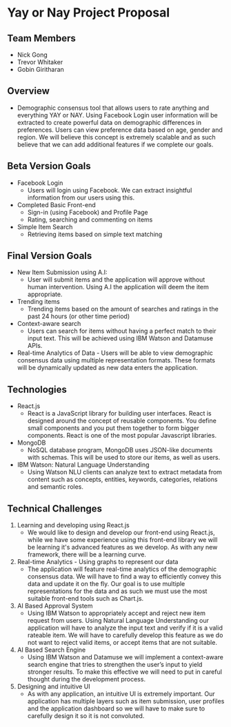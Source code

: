 # Yay or Nay Project Proposal

## Team Members
- Nick Gong
- Trevor Whitaker
- Gobin Giritharan

## Overview
- Demographic consensus tool that allows users to rate anything and everything YAY or NAY. Using Facebook Login user information will be extracted to create powerful data on demographic differences in preferences. Users can view preference data based on age, gender and region. We will believe this concept is extremely scalable and as such believe that we can add additional features if we complete our goals. 

## Beta Version Goals
- Facebook Login
	- Users will login using Facebook. We can extract insightful information from our users using this.
- Completed Basic Front-end
	- Sign-in (using Facebook) and Profile Page
	- Rating, searching and commenting on items
- Simple Item Search
	- Retrieving items based on simple text matching


## Final Version Goals
- New Item Submission using A.I:
	- User will submit items and the application will approve without human intervention. Using A.I the application will deem the item appropriate.
- Trending items
	- Trending items based on the amount of searches and ratings in the past 24 hours (or other time period)
- Context-aware search
	- Users can search for items without having a perfect match to their input text. This will be achieved using IBM Watson and Datamuse APIs.
- Real-time Analytics of Data
        - Users will be able to view demographic consensus data using multiple representation formats. These formats will be dynamically updated as new data enters the application.

## Technologies
- React.js
	- React is a JavaScript library for building user interfaces. React is designed around the concept of reusable components. You define small components and you put them together to form bigger components. React is one of the most popular Javascript libraries. 
- MongoDB
	- NoSQL database program, MongoDB uses JSON-like documents with schemas. This will be used to store our items, as well as users.
- IBM Watson: Natural Language Understanding
	- Using Watson NLU clients can analyze text to extract metadata from content such as concepts, entities, keywords, categories, relations and semantic roles.

## Technical Challenges
1. Learning and developing using React.js
    - We would like to design and develop our front-end using React.js, while we have some experience using this front-end library we will be learning it's advanced features as we develop. As with any new framework, there will be a learning curve.
2.  Real-time Analytics - Using graphs to represent our data
    - The application will feature real-time analytics of the demographic consensus data. We will have to find a way to efficiently convey this data and update it on the fly. Our goal is to use multiple representations for the data and as such we must use the most suitable front-end tools such as Chart.js.
3. AI Based Approval System
    - Using IBM Watson to appropriately accept and reject new item request from users. Using Natural Language Understanding our application will have to analyze the input text and verify if it is a valid rateable item. We will have to carefully develop this feature as we do not want to reject valid items, or accept items that are not suitable.
4.  AI Based Search Engine
    - Using IBM Watson and Datamuse we will implement a context-aware search engine that tries to strengthen the user’s input to yield stronger results. To make this effective we will need to put in careful thought during the development process.
5. Designing and intuitive UI
    - As with any application, an intuitive UI is extremely important. Our application has multiple layers such as item submission, user profiles and the application dashboard so we will have to make sure to carefully design it so it is not convoluted.
